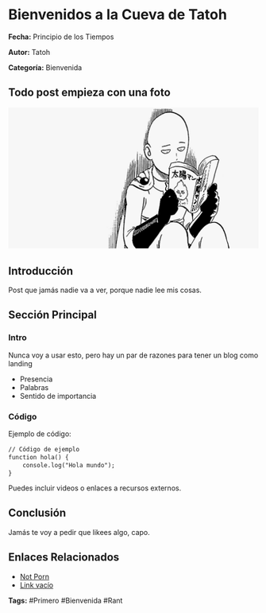 # Bienvenidos a la Cueva de Tatoh

**Fecha:** Principio de los Tiempos

**Autor:** Tatoh

**Categoría:** Bienvenida

## Todo post empieza con una foto

![Saitama leyendo un manga](../404.jpg)

## Introducción

Post que jamás nadie va a ver, porque nadie lee mis cosas.

## Sección Principal

### Intro

Nunca voy a usar esto, pero hay un par de razones para tener un blog como landing

- Presencia
- Palabras
- Sentido de importancia

### Código

Ejemplo de código:

```lenguaje
// Código de ejemplo
function hola() {
    console.log("Hola mundo");
}
```

Puedes incluir videos o enlaces a recursos externos.

## Conclusión

Jamás te voy a pedir que likees algo, capo.

## Enlaces Relacionados

- [Not Porn](url)
- [Link vacío](url)

**Tags:** #Primero #Bienvenida #Rant
